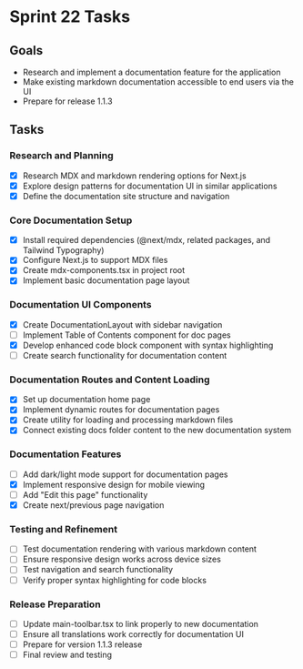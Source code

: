 # Sprint 22 Tasks

## Goals
- Research and implement a documentation feature for the application
- Make existing markdown documentation accessible to end users via the UI
- Prepare for release 1.1.3

## Tasks

### Research and Planning
- [x] Research MDX and markdown rendering options for Next.js
- [x] Explore design patterns for documentation UI in similar applications
- [x] Define the documentation site structure and navigation

### Core Documentation Setup
- [x] Install required dependencies (@next/mdx, related packages, and Tailwind Typography)
- [x] Configure Next.js to support MDX files
- [x] Create mdx-components.tsx in project root
- [x] Implement basic documentation page layout

### Documentation UI Components
- [x] Create DocumentationLayout with sidebar navigation
- [ ] Implement Table of Contents component for doc pages
- [x] Develop enhanced code block component with syntax highlighting
- [ ] Create search functionality for documentation content

### Documentation Routes and Content Loading
- [x] Set up documentation home page
- [x] Implement dynamic routes for documentation pages
- [x] Create utility for loading and processing markdown files
- [x] Connect existing docs folder content to the new documentation system

### Documentation Features
- [ ] Add dark/light mode support for documentation pages
- [x] Implement responsive design for mobile viewing
- [ ] Add "Edit this page" functionality
- [x] Create next/previous page navigation

### Testing and Refinement
- [ ] Test documentation rendering with various markdown content
- [ ] Ensure responsive design works across device sizes
- [ ] Test navigation and search functionality
- [ ] Verify proper syntax highlighting for code blocks

### Release Preparation
- [ ] Update main-toolbar.tsx to link properly to new documentation
- [ ] Ensure all translations work correctly for documentation UI
- [ ] Prepare for version 1.1.3 release
- [ ] Final review and testing 